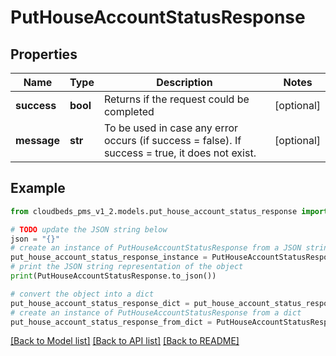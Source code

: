 # PutHouseAccountStatusResponse


## Properties

Name | Type | Description | Notes
------------ | ------------- | ------------- | -------------
**success** | **bool** | Returns if the request could be completed | [optional] 
**message** | **str** | To be used in case any error occurs (if success &#x3D; false). If success &#x3D; true, it does not exist. | [optional] 

## Example

```python
from cloudbeds_pms_v1_2.models.put_house_account_status_response import PutHouseAccountStatusResponse

# TODO update the JSON string below
json = "{}"
# create an instance of PutHouseAccountStatusResponse from a JSON string
put_house_account_status_response_instance = PutHouseAccountStatusResponse.from_json(json)
# print the JSON string representation of the object
print(PutHouseAccountStatusResponse.to_json())

# convert the object into a dict
put_house_account_status_response_dict = put_house_account_status_response_instance.to_dict()
# create an instance of PutHouseAccountStatusResponse from a dict
put_house_account_status_response_from_dict = PutHouseAccountStatusResponse.from_dict(put_house_account_status_response_dict)
```
[[Back to Model list]](../README.md#documentation-for-models) [[Back to API list]](../README.md#documentation-for-api-endpoints) [[Back to README]](../README.md)


